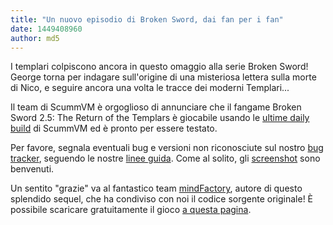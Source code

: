 ```yaml
---
title: "Un nuovo episodio di Broken Sword, dai fan per i fan"
date: 1449408960
author: md5
---
```


I templari colpiscono ancora in questo omaggio alla serie Broken Sword! George torna per indagare sull'origine di una misteriosa lettera sulla morte di Nico, e seguire ancora una volta le tracce dei moderni Templari...

Il team di ScummVM è orgoglioso di annunciare che il fangame Broken Sword 2.5: The Return of the Templars è giocabile usando le [ultime daily build](/downloads/#daily) di ScummVM ed è pronto per essere testato.

Per favore, segnala eventuali bug e versioni non riconosciute sul nostro [bug tracker](http://bugs.scummvm.org/), seguendo le nostre [linee guida](/faq/#question.report-bugs). Come al solito, gli [screenshot](http://wiki.scummvm.org/index.php/Screenshots) sono benvenuti.

Un sentito "grazie" va al fantastico team [mindFactory](http://brokensword25.com/team/mitglieder.htm), autore di questo splendido sequel, che ha condiviso con noi il codice sorgente originale! È possibile scaricare gratuitamente il gioco [a questa pagina](http://brokensword25.com/).
